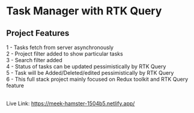 # Task Manager with RTK Query

## Project Features

1 - Tasks fetch from server asynchronously </br>
2 - Project filter added to show particular tasks</br>
3 - Search filter added </br>
4 - Status of tasks can be updated pessimistically by RTK Query</br>
5 - Task will be Added/Deleted/edited pessimistically by RTK Query</br>
6 - This full stack project mainly focused on Redux toolkit and RTK Query feature </br></br>

Live Link: https://meek-hamster-1504b5.netlify.app/
